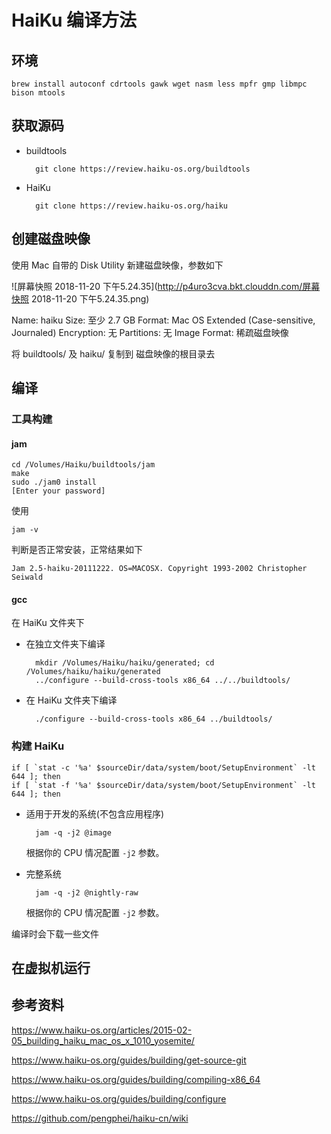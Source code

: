 # HaiKu 编译方法

## 环境

    brew install autoconf cdrtools gawk wget nasm less mpfr gmp libmpc bison mtools

## 获取源码

- buildtools
    
        git clone https://review.haiku-os.org/buildtools

- HaiKu

        git clone https://review.haiku-os.org/haiku

## 创建磁盘映像
使用 Mac 自带的 Disk Utility 新建磁盘映像，参数如下

![屏幕快照 2018-11-20 下午5.24.35](http://p4uro3cva.bkt.clouddn.com/屏幕快照 2018-11-20 下午5.24.35.png)

Name: haiku
Size: 至少 2.7 GB
Format:  Mac OS Extended (Case-sensitive, Journaled)
Encryption: 无
Partitions: 无
Image Format: 稀疏磁盘映像


将 buildtools/ 及 haiku/ 复制到 磁盘映像的根目录去


## 编译

### 工具构建
#### jam

    cd /Volumes/Haiku/buildtools/jam
    make
    sudo ./jam0 install
    [Enter your password]
    
使用
    
    jam -v

判断是否正常安装，正常结果如下

    Jam 2.5-haiku-20111222. OS=MACOSX. Copyright 1993-2002 Christopher Seiwald
   
#### gcc    
在 HaiKu 文件夹下

- 在独立文件夹下编译

        mkdir /Volumes/Haiku/haiku/generated; cd /Volumes/haiku/haiku/generated
        ../configure --build-cross-tools x86_64 ../../buildtools/

- 在 HaiKu 文件夹下编译

        ./configure --build-cross-tools x86_64 ../buildtools/
        
### 构建 HaiKu


    if [ `stat -c '%a' $sourceDir/data/system/boot/SetupEnvironment` -lt 644 ]; then
    if [ `stat -f '%a' $sourceDir/data/system/boot/SetupEnvironment` -lt 644 ]; then



- 适用于开发的系统(不包含应用程序)

        jam -q -j2 @image
        
    根据你的 CPU 情况配置 `-j2` 参数。
    
- 完整系统
        
        jam -q -j2 @nightly-raw
        
    根据你的 CPU 情况配置 `-j2` 参数。
        
        
编译时会下载一些文件
        
## 在虚拟机运行


## 参考资料

https://www.haiku-os.org/articles/2015-02-05_building_haiku_mac_os_x_1010_yosemite/

https://www.haiku-os.org/guides/building/get-source-git

https://www.haiku-os.org/guides/building/compiling-x86_64

https://www.haiku-os.org/guides/building/configure

https://github.com/pengphei/haiku-cn/wiki

